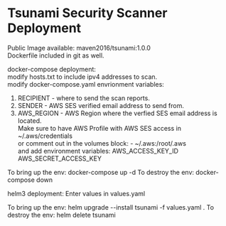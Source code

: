 # Tsunami Security Scanner Deployment

Public Image available: maven2016/tsunami:1.0.0 <br/>
Dockerfile included in git as well.<br/>

docker-compose deployment: <br/>
modify hosts.txt to include ipv4 addresses to scan. <br/>
modify docker-compose.yaml envrionment variables: 
  1. RECIPIENT - where to send the scan reports. 
  2. SENDER - AWS SES verified email address to send from.
  3. AWS_REGION - AWS Region where the verfied SES email address is located. </br>
Make sure to have AWS Profile with AWS SES access in ~/.aws/credentials </br>
or comment out in the volumes block: - ~/.aws:/root/.aws </br>
and add environment variables:
AWS_ACCESS_KEY_ID
AWS_SECRET_ACCESS_KEY

To bring up the env:
docker-compose up -d 
To destroy the env:
docker-compose down


helm3 deployment:
Enter values in values.yaml

To bring up the env:
helm upgrade --install tsunami -f values.yaml .
To destroy the env:
helm delete tsunami
